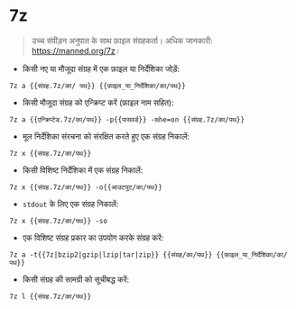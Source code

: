 # 7z

> उच्च संपीड़न अनुपात के साथ फ़ाइल संग्रहकर्ता।
> अधिक जानकारी: <https://manned.org/7z>।

- किसी नए या मौजूदा संग्रह में एक फ़ाइल या निर्देशिका जोड़ें:

`7z a {{संग्रह.7z/का/ पथ}} {{फ़ाइल_या_निर्देशिका/का/पथ}}`

- किसी मौजूदा संग्रह को एन्क्रिप्ट करें (फ़ाइल नाम सहित):

`7z a {{एन्क्रिप्टेड.7z/का/पथ}} -p{{पासवर्ड}} -mhe=on {{संग्रह.7z/का/पथ}}`

- मूल निर्देशिका संरचना को संरक्षित करते हुए एक संग्रह निकालें:

`7z x {{संग्रह.7z/का/पथ}}`

- किसी विशिष्ट निर्देशिका में एक संग्रह निकालें:

`7z x {{संग्रह.7z/का/पथ}} -o{{आउटपुट/का/पथ}}`

- `stdout` के लिए एक संग्रह निकालें:

`7z x {{संग्रह.7z/का/पथ}} -so`

- एक विशिष्ट संग्रह प्रकार का उपयोग करके संग्रह करें:

`7z a -t{{7z|bzip2|gzip|lzip|tar|zip}} {{संग्रह/का/पथ}} {{फ़ाइल_या_निर्देशिका/का/पथ}}`

- किसी संग्रह की सामग्री को सूचीबद्ध करें:

`7z l {{संग्रह.7z/का/पथ}}`
